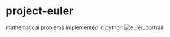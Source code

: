 # project-euler
mathematical problems implemented in python
![euler_portrait](https://github.com/BDR-Pro/project-euler/assets/91114465/0ce7a48d-2af4-4eca-92bb-4bdbc2a4a9bb)

